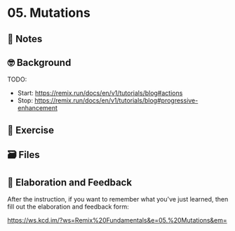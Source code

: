 # 05. Mutations

## 📝 Notes

## 🤓 Background

TODO:

- Start: https://remix.run/docs/en/v1/tutorials/blog#actions
- Stop: https://remix.run/docs/en/v1/tutorials/blog#progressive-enhancement

## 💪 Exercise

## 🗃 Files

## 🦉 Elaboration and Feedback

After the instruction, if you want to remember what you've just learned, then
fill out the elaboration and feedback form:

https://ws.kcd.im/?ws=Remix%20Fundamentals&e=05.%20Mutations&em=
